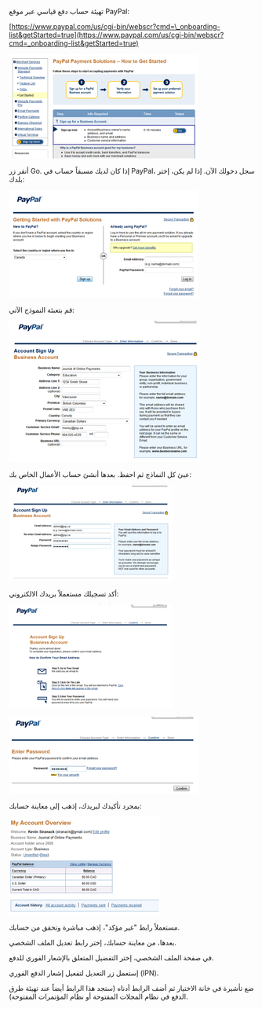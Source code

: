 تهيئة حساب دفع قياسي عبر موقع PayPal:

[https://www.paypal.com/us/cgi-bin/webscr?cmd=\_onboarding-list&getStarted=true](https://www.paypal.com/us/cgi-bin/webscr?cmd=_onboarding-list&getStarted=true)

![](assets/Paypal1.png)

أنقر زر Go. إذا كان لديك مسبقاً حساب في PayPal، سجل دخولك الآن. إذا لم يكن، إختر بلدك:

![](assets/Paypal2.png)

قم بتعبئة النموذج الآتي:

![](assets/Paypal3.png)

عبئ كل النماذج ثم احفظ. بعدها أنشئ حساب الأعمال الخاص بك:

![](assets/Paypal4.png)

أكد تسجيلك مستعملاً بريدك الالكتروني:

![](assets/Paypal5.png)

![](assets/Paypal6.png)

بمجرد تأكيدك لبريدك، إذهب إلى معاينة حسابك:

![](assets/Paypal7.png)

مستعملاً رابط "غير مؤكد"، إذهب مباشرة وتحقق من حسابك.

بعدها، من معاينة حسابك، إختر رابط تعديل الملف الشخصي.

في صفحة الملف الشخصي، إختر التفضيل المتعلق بالإشعار الفوري للدفع.

إستعمل زر التعديل لتفعيل إشعار الدفع الفوري \(IPN\).

ضع تأشيرة في خانة الاختيار ثم أضف الرابط أدناه \(ستجد هذا الرابط أيضاً عند تهيئة طرق الدفع في نظام المجلات المفتوحة أو نظام المؤتمرات المفتوحة\).
